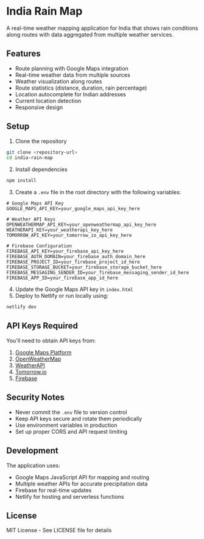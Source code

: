# India Rain Map

A real-time weather mapping application for India that shows rain conditions along routes with data aggregated from multiple weather services.

## Features

- Route planning with Google Maps integration
- Real-time weather data from multiple sources
- Weather visualization along routes
- Route statistics (distance, duration, rain percentage)
- Location autocomplete for Indian addresses
- Current location detection
- Responsive design

## Setup

1. Clone the repository
```bash
git clone <repository-url>
cd india-rain-map
```

2. Install dependencies
```bash
npm install
```

3. Create a `.env` file in the root directory with the following variables:
```
# Google Maps API Key
GOOGLE_MAPS_API_KEY=your_google_maps_api_key_here

# Weather API Keys
OPENWEATHERMAP_API_KEY=your_openweathermap_api_key_here
WEATHERAPI_KEY=your_weatherapi_key_here
TOMORROW_API_KEY=your_tomorrow_io_api_key_here

# Firebase Configuration
FIREBASE_API_KEY=your_firebase_api_key_here
FIREBASE_AUTH_DOMAIN=your_firebase_auth_domain_here
FIREBASE_PROJECT_ID=your_firebase_project_id_here
FIREBASE_STORAGE_BUCKET=your_firebase_storage_bucket_here
FIREBASE_MESSAGING_SENDER_ID=your_firebase_messaging_sender_id_here
FIREBASE_APP_ID=your_firebase_app_id_here
```

4. Update the Google Maps API key in `index.html`
5. Deploy to Netlify or run locally using:
```bash
netlify dev
```

## API Keys Required

You'll need to obtain API keys from:
1. [Google Maps Platform](https://console.cloud.google.com/google/maps-apis)
2. [OpenWeatherMap](https://openweathermap.org/api)
3. [WeatherAPI](https://www.weatherapi.com/)
4. [Tomorrow.io](https://www.tomorrow.io/)
5. [Firebase](https://console.firebase.google.com/)

## Security Notes

- Never commit the `.env` file to version control
- Keep API keys secure and rotate them periodically
- Use environment variables in production
- Set up proper CORS and API request limiting

## Development

The application uses:
- Google Maps JavaScript API for mapping and routing
- Multiple weather APIs for accurate precipitation data
- Firebase for real-time updates
- Netlify for hosting and serverless functions

## License

MIT License - See LICENSE file for details

